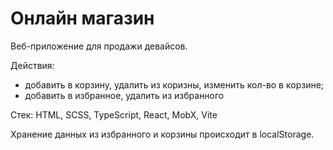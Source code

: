 # **Онлайн магазин**

Веб-приложение для продажи девайсов.

Действия: 
- добавить в корзину, удалить из коризны, изменить кол-во в корзине;
- добавить в избранное, удалить из избранного

Стек: HTML, SCSS, TypeScript, React, MobX, Vite

Хранение данных из избранного и корзины происходит в localStorage.